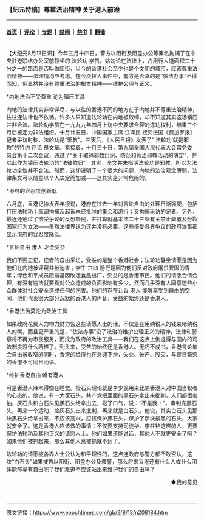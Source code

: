 ### 【纪元特稿】尊重法治精神 关乎港人前途

---

#### [首页](../../../..?n208184) &nbsp;|&nbsp; [评论](../../../../../epoch-comment?n208184) &nbsp;|&nbsp; [专题](../../../../../epoch-special?n208184) &nbsp;|&nbsp; [禁闻](../../../../../epoch-news?n208184) &nbsp;|&nbsp; [禁书](../../../../../books?n208184) &nbsp;|&nbsp; [翻墙](https://github.com/gfw-breaker/nogfw/blob/master/README.md?n208184)


<div class="post_content" id="artbody" itemprop="articleBody">
 <!-- article content begin -->
 <p>
  <font color="#ffffff">
   (http://www.epochtimes.com)
  </font>
  <br/>
  【大纪元8月13日讯】今年三月十四日，警方以阻街及阻差办公等罪名拘捕了在中央驻港联络办公室前静坐的
  <ok href="http://falundafa.org">
   法轮功
  </ok>
  学员。姑勿论在法律上，占用行人道面积二十分之一的路面是否叫做阻街，当今的香港社会至少也是个文明的城市，应该尊重法治精神——法理情均应考虑。在今次拉人事件中，警方是否真的是“依法办事”不得而知，但显然并没有尊重法治的根本精神——维护公理与正义。
 </p>
 <p>
  *内地法治不受尊重 沦为镇压工具
 </p>
 <p>
  内地的法律其实非常详尽，与以往的香港不同的地方在于内地并不尊重法治精神，往往连法律也不依循。许多人只知道法轮功在内地被取缔，却不知道其实这场镇压并非合法。法轮功学员在一九九九年四月上访中央要求合理的炼功权利，结果三个月后被定为非法组织。十月廿五日，中国国家主席
  <ok href="nf801.htm">
   江泽民
  </ok>
  接受法国《费加罗报》记者采访时称，法轮功是“邪教”。三天后，《人民日报》发表了“‘法轮功’就是邪教”的特约
  <ok href="nccomment.htm">
   评论
  </ok>
  员文章。紧接着，十月三十日，第九届全国人民代表大会常务委员会第十二次会议，通过了“关于取缔邪教组织、防范和惩治邪教活动的决定”，并以此作为镇压法轮功的“法律依归”。其实，全文并未指明法轮功是邪教，所以为法轮功定性并不合法。然而，这却说明了一个很大的问题，内地的法治观念薄弱，法律条文可以随意以个人决定而加减——这其实是非常危险的。
 </p>
 <p>
  *港府的容忍度创新低
 </p>
 <p>
  六月底，香港记协发表年报说，港府在过去一年对言论自由的处理日渐强硬，包括打压法轮功；高调拘捕及起诉未经批准的集会和游行；又拘捕采访的记者。另外，最近还通过了倍受争议的反恐条例，并打算就基本法二十三条有关禁止颠覆及分裂国家行为立法——虽然法律界认为这并没有必要。这些倍受各界争议的政府决策都显示港府的容忍度降低。
 </p>
 <p>
  *言论自由
  <ok href="https://www.epochtimes.com/gb/tag/%E6%B8%AF%E4%BA%BA.html">
   港人
  </ok>
  才会受益
 </p>
 <p>
  我们不要忘记，记者的自由采访，受益的是整个香港社会；法轮功静坐请愿是因为他们在内地被诬蔑并被迫害；学生
  <ok href="nf1102.htm">
   六四
  </ok>
  游行是因为他们反对政府屠杀爱国的青年；绿色和平成员阻挡基因改造食品出厂，受益的是香港市民。他们的请愿合情合理，有没有违法就要看对公众造成的负面影响有多少，然而几乎没有人同意这些小众群体对社会安全造成任何的伤害。他们的存在让香
  <ok href="https://www.epochtimes.com/gb/tag/%E6%B8%AF%E4%BA%BA.html">
   港人
  </ok>
  能够享受到自由的空间，他们代表很大部分沉默的香港人的声音，受益的始终还是香港人。
 </p>
 <p>
  *香港法治莫沦为政治工具
 </p>
 <p>
  如果政府花费人力物力财力告这些请愿人士的话，不仅是在用纳税人的钱来堵纳税人的嘴，而且更严重的是，“依法办事”没了法治的维护公理正义的精神，法律和警察将不再为市民服务，而成为政府的政治工具——我们在这点上倒退得与国内的司法制度没什么两样了。到头来，受苦的始终还是香港人。无巧不成书，香港言论集会自由被收窄的同时，香港的经济也在急速下滑，失业、破产、股灾，与昔日繁荣的香港不可同日而语。
 </p>
 <p>
  *维护香港自由 唯有港人
 </p>
 <p>
  可是香港人麻木得像在睡觉。捡石头理论就是李少民用来比喻香港人对中国当权者的心态的。他说，有一大筐石头，共产党把里面的黑石头拿出来批判，人们都很害怕，灰石头和白石头见黑石头给拿出去，松了口气，说：“不是我！”，审判完黑石头，再来一个运动，捡灰石头出来批判，再来就是白石头。他说，其实白石头见那块黑石头给拿出来，不应该高兴，应该保护黑石头，保护了那块最黑的石头，大家就安全了。这是香港人应该做的事情：不仅要支持司徒华、李柱铭这样的人，更要保护法轮功及其他正义的请愿人士。他们如果还能说话，其他人不就更安全了吗？如果他们被抓起来，那么其他人离被抓就不远了。
 </p>
 <p>
  法轮功的请愿被各界人士公认为和平理性的，这点连政府与警方都不敢否认，这块“白石头”如果被告以阻街、阻差办公及袭警，那么将来香港还有什么人或什么团体能够享有自由呢？我们难道不应该站出来维护我们的自由吗？
 </p>
 <div align="right">
  <ok href="sendmail.asp?p=pinglunfankui&amp;subject=评论文章读者反馈&amp;body=您好﹐我读了贵网站的文章《【纪元特稿】尊重法治精神" 关乎港人前途》后﹐="">
   ◆我的意见
  </ok>
 </div>
 <p>
  <font color="#ffffff">
   (http://www.dajiyuan.com)
  </font>
 </p>
 <!-- article content end -->
 <div id="below_article_ad">
 </div>
</div>


---

原文链接：https://www.epochtimes.com/gb/2/8/13/n208184.htm